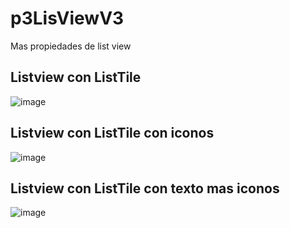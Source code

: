 # p3LisViewV3
Mas propiedades de list view
## Listview con ListTile

![image](https://github.com/user-attachments/assets/c4971e17-874f-40f6-9fe1-3f4bb5bf3352)

## Listview con ListTile con iconos

![image](https://github.com/user-attachments/assets/e0396e26-94b3-49dd-adac-aa113a95d8c0)

## Listview con ListTile con texto mas iconos

![image](https://github.com/user-attachments/assets/9c4ac194-e1cd-43b5-91a7-797ca03f5234)




